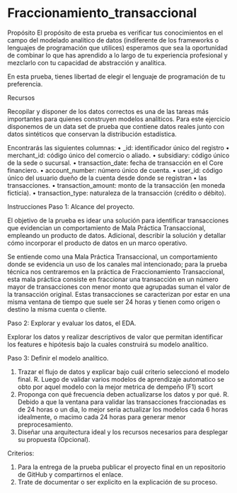 # Fraccionamiento_transaccional

Propósito 
El propósito de esta prueba es verificar tus conocimientos en el campo del modelado analítico
de datos (indiferente de los frameworks o lenguajes de programación que utilices) esperamos 
que sea la oportunidad de combinar lo que has aprendido a lo largo de tu experiencia 
profesional y mezclarlo con tu capacidad de abstracción y analítica. 
 
En esta prueba, tienes libertad de elegir el lenguaje de programación de tu preferencia. 
 
Recursos 
 
Recopilar y disponer de los datos correctos es una de las tareas más importantes para quienes 
construyen modelos analíticos. Para este ejercicio disponemos de un data set de prueba que 
contiene datos reales junto con datos sintéticos que conservan la distribución estadística. 
 
Encontrarás las siguientes columnas: 
• _id: identificador único del registro 
• merchant_id: código único del comercio o aliado. 
• subsidiary: código único de la sede o sucursal. 
• transaction_date: fecha de transacción en el Core financiero. 
• account_number: número único de cuenta. 
• user_id: código único del usuario dueño de la cuenta desde donde se registran 
• las transacciones. 
• transaction_amount: monto de la transacción (en moneda ficticia). 
• transaction_type: naturaleza de la transacción (crédito o débito). 
 
Instrucciones 
Paso 1: Alcance del proyecto. 
 
El objetivo de la prueba es idear una solución para identificar transacciones que evidencian un 
comportamiento de Mala Práctica Transaccional, empleando un producto de datos. Adicional, 
describir la solución y detallar cómo incorporar el producto de datos en un marco operativo. 
 
Se entiende como una Mala Práctica Transaccional, un comportamiento donde se evidencia un 
uso de los canales mal intencionado; para la prueba técnica nos centraremos en la práctica de 
Fraccionamiento Transaccional, esta mala práctica consiste en fraccionar una transacción en 
un número mayor de transacciones con menor monto que agrupadas suman el valor de la 
transacción original. Estas transacciones se caracterizan por estar en una misma ventana de 
tiempo que suele ser 24 horas y tienen como origen o destino la misma cuenta o cliente. 
 
Paso 2: Explorar y evaluar los datos, el EDA. 
 
Explorar los datos y realizar descriptivos de valor que permitan identificar los features e 
hipótesis bajo la cuales construirá su modelo analítico. 
 
Paso 3: Definir el modelo analítico. 
 
1. Trazar el flujo de datos y explicar bajo cuál criterio seleccionó el modelo final.
   R. Luego de validar varios modelos de aprendizaje automatico se obto por aquel modelo con
   la mejor metrica de dempeño (F1) scort
3. Proponga con qué frecuencia deben actualizarse los datos y por qué.
   R. Debido a que la ventana para validar las transacciones fraccionadas es de 24 horas o un
   dia, lo mejor seria actualizar los modelos cada 6 horas idealmente, o macimo cada 24 horas
   para generar menor preprocesamiento.
5. Diseñar una arquitectura ideal y los recursos necesarios para desplegar su propuesta (Opcional). 
 
Criterios: 
 
1. Para la entrega de la prueba publicar el proyecto final en un repositorio de 
GitHub y compartirnos el enlace. 
2. Trate de documentar o ser explicito en la explicación de su proceso.
